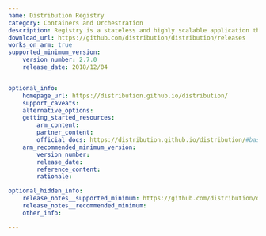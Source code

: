 ```yaml
---
name: Distribution Registry
category: Containers and Orchestration
description: Registry is a stateless and highly scalable application that stores and enables the distribution of container images and other content.
download_url: https://github.com/distribution/distribution/releases
works_on_arm: true
supported_minimum_version:
    version_number: 2.7.0
    release_date: 2018/12/04


optional_info:
    homepage_url: https://distribution.github.io/distribution/
    support_caveats:
    alternative_options:
    getting_started_resources:
        arm_content:
        partner_content:
        official_docs: https://distribution.github.io/distribution/#basic-commands
    arm_recommended_minimum_version:
        version_number:
        release_date:
        reference_content:
        rationale:

optional_hidden_info:
    release_notes__supported_minimum: https://github.com/distribution/distribution/releases/tag/v2.7.0
    release_notes__recommended_minimum:
    other_info:

---
```

